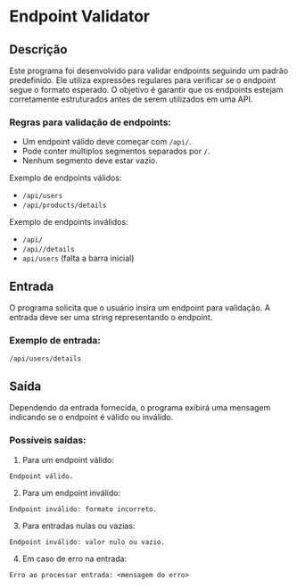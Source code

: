 # Endpoint Validator

## Descrição
Este programa foi desenvolvido para validar endpoints seguindo um padrão predefinido. Ele utiliza expressões regulares para verificar se o endpoint segue o formato esperado. O objetivo é garantir que os endpoints estejam corretamente estruturados antes de serem utilizados em uma API.

### Regras para validação de endpoints:
- Um endpoint válido deve começar com `/api/`.
- Pode conter múltiplos segmentos separados por `/`.
- Nenhum segmento deve estar vazio.

Exemplo de endpoints válidos:
- `/api/users`
- `/api/products/details`

Exemplo de endpoints inválidos:
- `/api/`
- `/api//details`
- `api/users` (falta a barra inicial)

## Entrada
O programa solicita que o usuário insira um endpoint para validação. A entrada deve ser uma string representando o endpoint.

### Exemplo de entrada:
```
/api/users/details
```

## Saída
Dependendo da entrada fornecida, o programa exibirá uma mensagem indicando se o endpoint é válido ou inválido.

### Possíveis saídas:
1. Para um endpoint válido:
```
Endpoint válido.
```

2. Para um endpoint inválido:
```
Endpoint inválido: formato incorreto.
```

3. Para entradas nulas ou vazias:
```
Endpoint inválido: valor nulo ou vazio.
```

4. Em caso de erro na entrada:
```
Erro ao processar entrada: <mensagem do erro>
```

